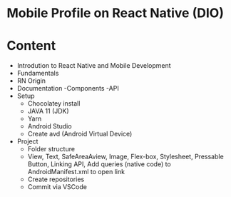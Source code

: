 # Mobile Profile on React Native (DIO)

# Content
- Introdution to React Native and Mobile Development
- Fundamentals
- RN Origin
- Documentation
  -Components
  -API
- Setup
  - Chocolatey install
  - JAVA 11 (JDK)
  - Yarn
  - Android Studio
  - Create avd (Android Virtual Device)
- Project
  - Folder structure
  - View, Text, SafeAreaAview, Image, Flex-box, Stylesheet, Pressable Button, Linking API, Add queries (native code) to AndroidManifest.xml to open link
  - Create repositories
  - Commit via VSCode  
